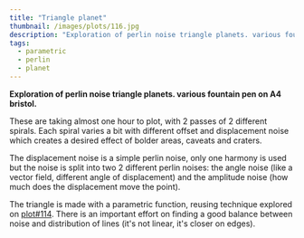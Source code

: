 ```yaml
---
title: "Triangle planet"
thumbnail: /images/plots/116.jpg
description: "Exploration of perlin noise triangle planets. various fountain pen on A4 bristol."
tags:
  - parametric
  - perlin
  - planet
---
```


**Exploration of perlin noise triangle planets. various fountain pen on A4 bristol.**

These are taking almost one hour to plot, with 2 passes of 2 different spirals. Each spiral varies a bit with different offset and displacement noise which creates a desired effect of bolder areas, caveats and craters.

The displacement noise is a simple perlin noise, only one harmony is used but the noise is split into two 2 different perlin noises: the angle noise (like a vector field, different angle of displacement) and the amplitude noise (how much does the displacement move the point).

The triangle is made with a parametric function, reusing technique explored on [plot#114](/plots/114).
There is an important effort on finding a good balance between noise and distribution of lines (it's not linear, it's closer on edges).
